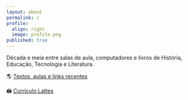 ```yaml
---
layout: about
permalink: /
profile:
  align: right
  image: profile.png
published: true
---
```


Década e meia entre salas de aula, computadores e livros de História, Educação, Tecnologia e Literatura.

🌎 [Textos, aulas e links recentes](https://linktr.ee/joaogilberto)

🖨️ [Currículo Lattes](http://lattes.cnpq.br/5459229452533929)
